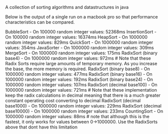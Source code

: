 A collection of sorting algorithms and datastructures in java

Below is the output of a single run on a macbook pro so that performance characteristics can be compared. 

BubbleSort			- On 100000 random integer values: 52368ms
InsertionSort			- On 100000 random integer values: 16374ms
HeapSort			- On 1000000 random integer values: 829ms
QuickSort			- On 1000000 random integer values: 354ms
JavaSorter			- On 1000000 random integer values: 309ms
MergeSort			- On 1000000 random integer values: 175ms
RadixSort (binary base4)	- On 1000000 random integer values: 972ms	# Note that these Radix Sorts require large amounts of temporary memory. As you increase the base, the more memory is required.
RadixSort (binary base8)	- On 1000000 random integer values: 477ms
RadixSort (binary base16)	- On 1000000 random integer values: 192ms
RadixSort (binary base24)	- On 1000000 random integer values: 107ms
RadixSort (decimal base100)	- On 1000000 random integer values: 721ms	# Note that these implementation keep the radix calculations in decimal meaning that there is a much greater constant operating cost converting to decimal
RadixSort (decimal base1000)	- On 1000000 random integer values: 229ms
RadixSort (decimal base10000)	- On 1000000 random integer values: 233ms
CountingSort			- On 1000000 random integer values: 88ms 	# note that although this is the fastest, it only works for values between 0->1000000. Use the RadixSorts above that dont have this limitation
